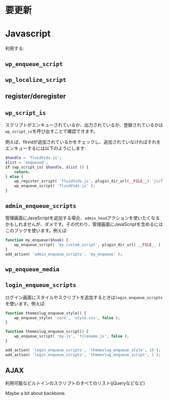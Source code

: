 # 要更新

# Javascript

利用する:

## `wp_enqueue_script`
## `wp_localize_script`
## register/deregister
## `wp_script_is`

スクリプトがエンキューされているか、出力されているか、登録されているかは`wp_script_is`を呼び出すことで確認できます。

例えば、fitvidが追加されているかをチェックし、追加されていなければそれをエンキューするには以下のようにします:

```php
$handle = 'fluidVids.js';
$list = 'enqueued';
if (wp_script_is( $handle, $list )) {
	return;
} else {
	wp_register_script( 'fluidVids.js', plugin_dir_url(__FILE__).'js/fluidvids.min.js');
	wp_enqueue_script( 'fluidVids.js' );
}
```

## `admin_enqueue_scripts`

管理画面にJavaScriptを追加する場合、`admin_head`アクションを使いたくなるかもしれませんが、ダメです。その代わり、管理画面にJavaScriptを含めるにはこのフックを使います。例えば:

```php
function my_enqueue($hook) {
    wp_enqueue_script( 'my_custom_script', plugin_dir_url( __FILE__ ) . 'script.js' );
}
add_action( 'admin_enqueue_scripts', 'my_enqueue' );
```

## `wp_enqueue_media`
## `login_enqueue_scripts`

ログイン画面にスタイルやスクリプトを追加するときは`login_enqueue_scripts`を使います。例えば:

```php
function themeslug_enqueue_style() {
	wp_enqueue_style( 'core', 'style.css', false );
}

function themeslug_enqueue_script() {
	wp_enqueue_script( 'my-js', 'filename.js', false );
}

add_action( 'login_enqueue_scripts', 'themeslug_enqueue_style', 10 );
add_action( 'login_enqueue_scripts', 'themeslug_enqueue_script', 1 );
```

## AJAX

利用可能なビルトインのスクリプトのすべてのリスト(jQueryなどなど)

Maybe a bit about backbone.
